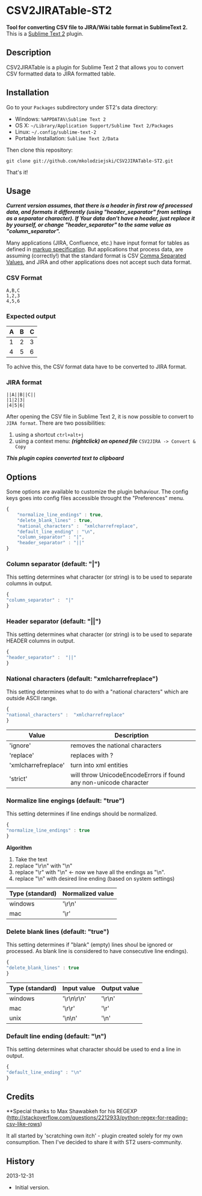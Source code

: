 # CSV2JIRATable-ST2

**Tool for converting CSV file to JIRA/Wiki table format in SublimeText 2.**
This is a [Sublime Text 2](http://www.sublimetext.com/2) plugin.

## Description
CSV2JIRATable is a plugin for Sublime Text 2 that allows you to convert CSV formatted data to JIRA formatted table.

## Installation

Go to your `Packages` subdirectory under ST2's data directory:

* Windows: `%APPDATA%\Sublime Text 2`
* OS X: `~/Library/Application Support/Sublime Text 2/Packages`
* Linux: `~/.config/sublime-text-2`
* Portable Installation: `Sublime Text 2/Data`

Then clone this repository:

    git clone git://github.com/mkolodziejski/CSV2JIRATable-ST2.git

That's it!

## Usage
***Current version assumes, that there is a header in first row of processed data, and formats it differently (using "header_separator" from settings as a separator character). If Your data don't have a header, just replace it by yourself, or change "header_separator" to the same value as "column_separator".***

Many applications (JIRA, Confluence, etc.) have input format for tables as defined in [markup specification](https://jira.atlassian.com/secure/WikiRendererHelpAction.jspa?section=tables). But applications that process data, are assuming (correctly!) that the standard format is CSV [Comma Separated Values](http://en.wikipedia.org/wiki/Comma-separated_values), and JIRA and other applications does not accept such data format.

### CSV Format
```
A,B,C
1,2,3
4,5,6
```

### Expected output
A | B | C
-- | -- | --
1 | 2 | 3 
4 | 5 | 6

To achive this, the CSV format data have to be converted to JIRA format.

### JIRA format
```
||A||B||C||
|1|2|3|
|4|5|6|
```

After opening the CSV file in Sublime Text 2, it is now possible to convert to `JIRA format`. There are two possibilities:

1. using a shortcut `ctrl+alt+j`
2. using a context menu: ***(rightclick) on opened file*** `CSV2JIRA -> Convert & Copy`

***This plugin copies converted text to clipboard***

## Options
Some options are available to customize the plugin behaviour. The
config keys goes into config files accessible throught the "Preferences"
menu.

``` js
{
	"normalize_line_endings" : true,
	"delete_blank_lines" : true,	
	"national_characters" :  "xmlcharrefreplace",
	"default_line_ending" : "\n",
	"column_separator" : "|",
	"header_separator" : "||"
}
```

### Column separator (default: "|")
This setting determines what character (or string) is to be used to separate columns in output.

``` js
{
"column_separator" :  "|"
}
```

### Header separator (default: "||")
This setting determines what character (or string) is to be used to separate HEADER columns in output.

``` js
{
"header_separator" :  "||"
}
```

### National characters (default: "xmlcharrefreplace")
This setting determines what to do with a "national characters" which are outside ASCII range.

``` js
{
"national_characters" :  "xmlcharrefreplace"
}
```

Value | Description
------- | ---------
'ignore' | removes the national characters
'replace' | replaces with ?
'xmlcharrefreplace' | turn into xml entities
'strict' | will throw UnicodeEncodeErrors if found any non-unicode character

### Normalize line engings (default: "true")
This setting determines if line endings should be normalized.

``` js
{
"normalize_line_endings" : true
}
```

**Algorithm**
1. Take the text
2. replace "\r\n" with "\n"
3. replace "\r" with "\n" <- now we have all the endings as "\n".
4. replace "\n" with desired line ending (based on system settings)

Type (standard) | Normalized value
------- | ---------
windows | '\r\n' 
mac     | '\r'

### Delete blank lines (default: "true")
This setting determines if "blank" (empty) lines shoul be ignored or processed. As blank line is considered to have consecutive line endings).

``` js
{
"delete_blank_lines" : true
}
```

Type (standard) | Input value | Output value
------- | --------- | ---------
windows | '\r\n\r\n' | '\r\n' 
mac     | '\r\r'     | '\r'
unix    | '\n\n'		| '\n'

### Default line ending (default: "\n")
This setting determines what character should be used to end a line in output.
``` js
{
"default_line_ending" : "\n"
}
```


## Credits
**Special thanks to Max Shawabkeh for his REGEXP (http://stackoverflow.com/questions/2212933/python-regex-for-reading-csv-like-rows)

It all started by 'scratching own itch' - plugin created solely for my own consumption. Then I've decided to share it with ST2 users-community.

## History

2013-12-31

* Initial version.
